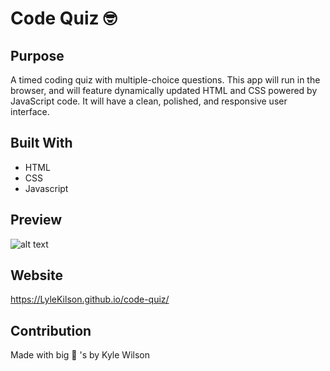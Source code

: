 # Code Quiz 🤓

## Purpose
A timed coding quiz with multiple-choice questions. This app will run in the browser, and will feature dynamically updated HTML and CSS powered by JavaScript code. It will have a clean, polished, and responsive user interface.


## Built With
* HTML
* CSS
* Javascript

## Preview
![alt text](https://github.com/lylkilson/code-quiz/assets/images/screen-shot.png?raw=true)

## Website
https://LyleKilson.github.io/code-quiz/

## Contribution
Made with big 🧠 's by Kyle Wilson
